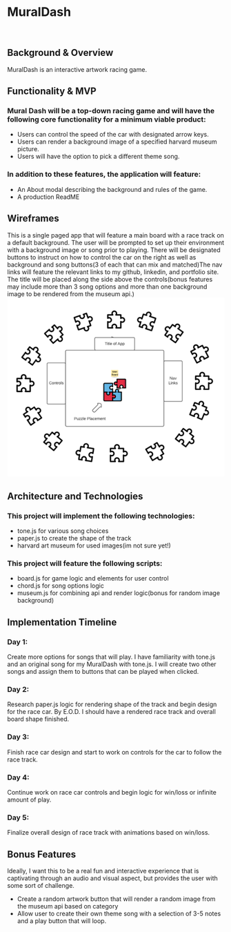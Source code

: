 # MuralDash

<body>

  <br/>
  
  <h2>Background & Overview</h2>
  <p> 
   MuralDash is an interactive artwork racing game.
  </p>
  
  <h2>Functionality & MVP</h2>
  <p>
    <h3>Mural Dash will be a top-down racing game and will have the following core functionality for a minimum viable product:</h3>
    <ul>
      <li> Users can control the speed of the car with designated arrow keys.</li>
      <li> Users can render a background image of a specified harvard museum picture.</li>
      <li> Users will have the option to pick a different theme song.</li>
     </ul>
  </p>
  
  <p>
    <h3>In addition to these features, the application will feature:</h3>
    <ul>
      <li> An About modal describing the background and rules of the game. </li>
      <li> A production ReadME </li>
    </ul>
   </p>
  
  <h2>Wireframes</h2>
  <p>
    This is a single paged app that will feature a main board with a race track on a default background. The user will be prompted to set up their environment with a background image or song prior to playing. There will be designated buttons to instruct on how to control the car on the right as well as background and song buttons(3 of each that can mix and matched)The nav links will feature the relevant links to my github, linkedin, and portfolio site. The title will be placed along the side above the controls(bonus features may include more than 3 song options and more than one background image to be rendered from the museum api.)
  <br/>
    <img src="src/images/jigsaw_rhapsody_wireframe.png" width="700px">
  </p>
  
  <h2>Architecture and Technologies</h2>
  
  <p>
    <h3> This project will implement the following technologies:</h3>
      <ul>
        <li>tone.js for various song choices</li>
        <li>paper.js to create the shape of the track</li>
        <li>harvard art museum for used images(im not sure yet!)</li>
      </ul>
      <h3> This project will feature the following scripts:</h3>
      <ul>
        <li>board.js for game logic and elements for user control</li>
        <li>chord.js for song options logic </li>
        <li>museum.js for combining api and render logic(bonus for random image background)</li>
      </ul>
  </p>
  
  <h2>Implementation Timeline</h2>
    <h3> Day 1: </h3>
      <p>
        Create more options for songs that will play. I have familiarity with tone.js and an original song for my MuralDash with tone.js. I will create two other songs and assign them to buttons that can be played when clicked.
       </p>
    <h3> Day 2: </h3>
      <p> Research paper.js logic for rendering shape of the track and begin design for the race car. By E.O.D. I should have a rendered race track and overall board shape finished.
      </p>
     <h3> Day 3: </h3>
     <p> Finish race car design and start to work on controls for the car to follow the race track.</p>
     <h3> Day 4: </h3>
     <p> Continue work on race car controls and begin logic for win/loss or infinite amount of play.</p>
     <h3> Day 5: </h3>
     <p> Finalize overall design of race track with animations based on win/loss.</p>
     
  <h2> Bonus Features </h2>
    Ideally, I want this to be a real fun and interactive experience that is captivating through an audio and visual aspect, but provides the user with some sort of challenge. 
    <p>
      <ul>
        <li>Create a random artwork button that will render a random image from the museum api based on category</li>
        <li>Allow user to create their own theme song with a selection of 3-5 notes and a play button that will loop.</li>
      </ul>
    </p>
</body>
